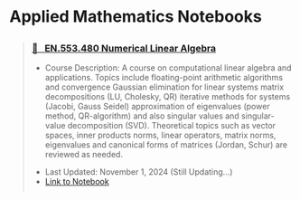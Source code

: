 # Applied Mathematics Notebooks

<blockquote class="callout callout_default" theme="📗">
  <h3 style="margin-top: 0.75cm;"> <a href="../../attachments/ams_480_numerical_linear_algebra.pdf"> 📗 &nbsp EN.553.480 Numerical Linear Algebra</a></h3>
  <ul style="margin: 10px 0; padding-bottom: 0.25cm;">
    <li>Course Description: A course on computational linear algebra and applications. Topics include floating-point arithmetic algorithms and convergence Gaussian elimination for linear systems matrix decompositions (LU, Cholesky, QR) iterative methods for systems (Jacobi, Gauss Seidel) approximation of eigenvalues (power method, QR-algorithm) and also singular values and singular-value decomposition (SVD). Theoretical topics such as vector spaces, inner products norms, linear operators, matrix norms, eigenvalues and canonical forms of matrices (Jordan, Schur) are reviewed as needed.</li> <p>
    <li>Last Updated: November 1, 2024 (Still Updating...)</li>
    <li><a href="../../attachments/ams_480_numerical_linear_algebra.pdf">Link to Notebook</a></li>
  </ul>
</blockquote>